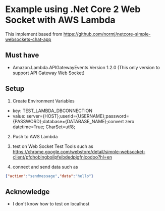 # Example using .Net Core 2 Web Socket with AWS Lambda

This implement based from https://github.com/normj/netcore-simple-websockets-chat-app

## Must have

- Amazon.Lambda.APIGatewayEvents Version 1.2.0 (This only version to support API Gateway Web Socket)

## Setup

1. Create Environment Variables
- key: TEST_LAMBDA_DBCONNECTION 
- value: server={HOST};userid={USERNAME};password={PASSWORD};database={DATABASE_NAME};convert zero datetime=True; CharSet=utf8;

2. Push to AWS Lambda

4. test on Web Socket Test Tools such as https://chrome.google.com/webstore/detail/simple-websocket-client/pfdhoblngboilpfeibdedpjgfnlcodoo?hl=en

5. connect and send data such as
```json
{"action":"sendmessage","data":"hello"}
```

## Acknowledge
- I don't know how to test on localhost